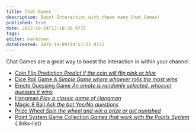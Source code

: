 ```yaml
---
title: Chat Games
description: Boost Interaction with these many Chat Games!
published: true
date: 2022-10-24T12:10:36.977Z
tags: 
editor: markdown
dateCreated: 2022-10-09T19:57:21.913Z
---
```


Chat Games are a great way to boost the interaction in within your channel.

- [Coin Flip Prediction *Predict if the coin will flip pink or blue*](/extensions/dynamic-predictions#auto-set-predictions-coin-flip)
- [Dice Roll Game *A Simple Game where whoever rolls the most wins*](/extensions/dice-roll-game)
- [Emote Guessing Game *An emote is randomly selected, whoever guesses it wins*](/extensions/emote-guessing-game)
- [Hangman *Play a classic game of Hangman*](/extensions/hangman)
- [Magic 8 Ball *Ask the bot Yes/No questions*](/extensions/magic-8-ball)
- [Prize Wheel *Spin the wheel and win a prize or get punished*](/extensions/prize-wheel)
- [Point System Game Collection *Games that work with the Points System*](/extensions/points-system#points-system-games)
{.links-list}